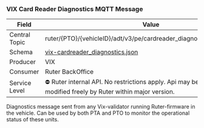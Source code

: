 ### VIX Card Reader Diagnostics MQTT Message
| Field         | Value                                                                                                             |
|---------------|-------------------------------------------------------------------------------------------------------------------|
| Central Topic | ruter/{PTO}/{vehicleID}/adt/v3/pe/cardreader_diagnostics/vix/{deviceRef}                                          |
| Schema        | [ vix-cardreader_diagnostics.json ](json-schemas/pe/cardreader/vix/vix-cardreader_diagnostics.json)               |
| Producer      | VIX                                                                                                               |
| Consumer      | Ruter BackOffice                                                                                                  |
| Service Level | ⛔ Ruter internal API. No restrictions apply. Api may be removed or modified freely by Ruter within major version. | 

Diagnostics message sent from any Vix-validator running Ruter-firmware in the vehicle. Can be used by both PTA and PTO to monitor the operational status of these units.
